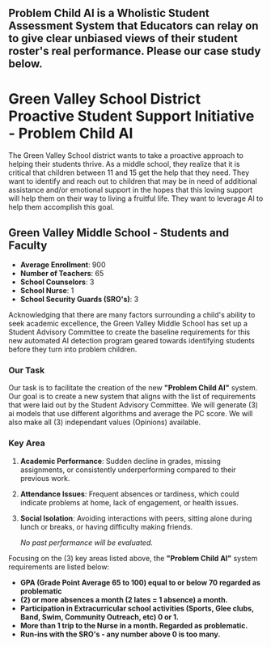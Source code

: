 ## Problem Child AI is a Wholistic Student Assessment System that Educators can relay on to give clear unbiased views of their student roster's real performance. Please our case study below.

# Green Valley School District Proactive Student Support Initiative - Problem Child AI

The Green Valley School district wants to take a proactive approach to helping their students thrive. As a middle school, they realize that it is critical that children between 11 and 15 get the help that they need. They want to identify and reach out to children that may be in need of additional assistance and/or emotional support in the hopes that this loving support will help them on their way to living a fruitful life. They want to leverage AI to help them accomplish this goal.

## Green Valley Middle School - Students and Faculty

- **Average Enrollment**: 900
- **Number of Teachers**: 65
- **School Counselors**: 3
- **School Nurse**: 1
- **School Security Guards (SRO's)**: 3

Acknowledging that there are many factors surrounding a child's ability to seek academic excellence, the Green Valley Middle School has set up a Student Advisory Committee to create the baseline requirements for this new automated AI detection program geared towards identifying students before they turn into problem children.

### Our Task 

Our task is to facilitate the creation of the new **"Problem Child AI"** system. Our goal is to create a new system that aligns with the list of requirements that were laid out by the Student Advisory Committee. We will generate (3) ai models that use different algorithms and average the PC score. We will also make all (3) independant values (Opinions) available.

### Key Area

1. **Academic Performance**: Sudden decline in grades, missing assignments, or consistently underperforming compared to their previous work.

2. **Attendance Issues**: Frequent absences or tardiness, which could indicate problems at home, lack of engagement, or health issues.

3. **Social Isolation**: Avoiding interactions with peers, sitting alone during lunch or breaks, or having difficulty making friends.

   *No past performance will be evaluated.*

Focusing on the (3) key areas listed above, the **"Problem Child AI"** system requirements are listed below:

- **GPA (Grade Point Average 65 to 100) equal to or below 70 regarded as problematic**
- **(2) or more absences a month (2 lates = 1 absence) a month.**
- **Participation in Extracurricular school activities (Sports, Glee clubs, Band, Swim, Community Outreach, etc) 0 or 1.**
- **More than 1 trip to the Nurse in a month. Regarded as problematic.**
- **Run-ins with the SRO's - any number above 0 is too many.**
